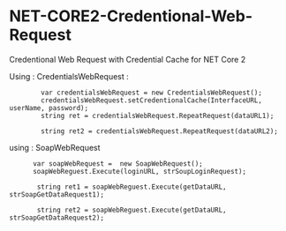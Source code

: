 # NET-CORE2-Credentional-Web-Request
Credentional Web Request with Credential Cache for NET Core 2

Using : CredentialsWebRequest :

    
            var credentialsWebRequest = new CredentialsWebRequest();
            credentialsWebRequest.setCredentionalCache(InterfaceURL, userName, password);
            string ret = credentialsWebRequest.RepeatRequest(dataURL1);
			
		    string ret2 = credentialsWebRequest.RepeatRequest(dataURL2);
			
using : SoapWebRequest

          var soapWebRequest =  new SoapWebRequest();
		  soapWebReguest.Execute(loginURL, strSoupLoginRequest);
		  
		   string ret1 = soapWebReguest.Execute(getDataURL, strSoapGetDataRequest1);
		   
		   string ret2 = soapWebReguest.Execute(getDataURL, strSoapGetDataRequest2);
		  
		  

